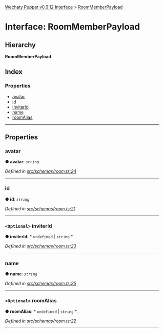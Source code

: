 [Wechaty Puppet v0.9.12 Interface](../README.md) > [RoomMemberPayload](roommemberpayload.md)

# Interface: RoomMemberPayload

## Hierarchy

**RoomMemberPayload**

## Index

### Properties

* [avatar](roommemberpayload.md#avatar)
* [id](roommemberpayload.md#id)
* [inviterId](roommemberpayload.md#inviterid)
* [name](roommemberpayload.md#name)
* [roomAlias](roommemberpayload.md#roomalias)

---

## Properties

<a id="avatar"></a>

###  avatar

**● avatar**: *`string`*

*Defined in [src/schemas/room.ts:24](https://github.com/wechaty/wechaty-puppet/blob/53150e3/src/schemas/room.ts#L24)*

___
<a id="id"></a>

###  id

**● id**: *`string`*

*Defined in [src/schemas/room.ts:21](https://github.com/wechaty/wechaty-puppet/blob/53150e3/src/schemas/room.ts#L21)*

___
<a id="inviterid"></a>

### `<Optional>` inviterId

**● inviterId**: * `undefined` &#124; `string`
*

*Defined in [src/schemas/room.ts:23](https://github.com/wechaty/wechaty-puppet/blob/53150e3/src/schemas/room.ts#L23)*

___
<a id="name"></a>

###  name

**● name**: *`string`*

*Defined in [src/schemas/room.ts:25](https://github.com/wechaty/wechaty-puppet/blob/53150e3/src/schemas/room.ts#L25)*

___
<a id="roomalias"></a>

### `<Optional>` roomAlias

**● roomAlias**: * `undefined` &#124; `string`
*

*Defined in [src/schemas/room.ts:22](https://github.com/wechaty/wechaty-puppet/blob/53150e3/src/schemas/room.ts#L22)*

___

